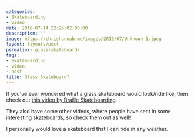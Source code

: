 ```yaml
---
categories:
- Skateboarding
- Video
date: 2016-07-14 22:26:02+00:00
description: ''
image: https://chrishannah.me/images/2016/07/Unknown-1.jpeg
layout: layouts/post
permalink: glass-skateboard/
tags:
- Skateboarding
- Video
- post
title: Glass Skateboard?
---
```


<div class="kg-card-markdown">
<p><!-- link[https://www.youtube.com/watch?v=KMwhGE0vd-w] --></p>
<p>If you&#8217;ve ever wondered what a glass skateboard would look/ride like, then check out <a href="https://www.youtube.com/watch?v=KMwhGE0vd-w">this video by Braille Skateboarding</a>.</p>
<p>They also have some other videos, where people have sent in some interesting skateboards, so check them out as well!</p>
<p>I personally would love a skateboard that I can ride in any weather.</p>
</div>
